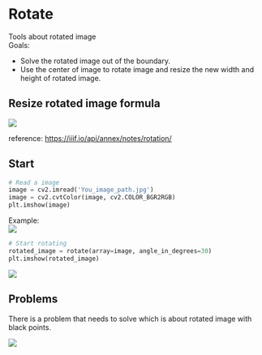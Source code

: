 # Rotate
Tools about rotated image </br>
Goals:
- Solve the rotated image out of the boundary.
- Use the center of image to rotate image and resize the new width and height of rotated image.

## Resize rotated image formula
![](https://i.imgur.com/gqdYuNh.png)

reference:
https://iiif.io/api/annex/notes/rotation/

## Start
```python
# Read a image
image = cv2.imread('You_image_path.jpg')
image = cv2.cvtColor(image, cv2.COLOR_BGR2RGB)
plt.imshow(image)
```
Example:</br>
![](https://i.imgur.com/YfDENqB.png=300x300)

```python
# Start rotating
rotated_image = rotate(array=image, angle_in_degrees=30)
plt.imshow(rotated_image)
```
![](https://i.imgur.com/618rY0C.png=300x300)

## Problems
There is a problem that needs to solve which is about rotated image with black points.

![](https://i.imgur.com/LpQZjk8.png)


